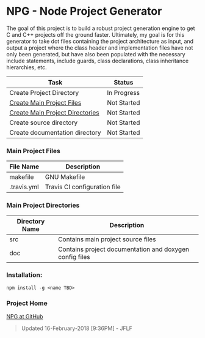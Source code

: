 # NPG - Node Project Generator

The goal of this project is to build a robust project generation engine to get C and C++ projects off the ground faster. Ultimately, my goal is for this generator to take dot files containing the project architecture as input, and output a project where the class header and implementation files have not only been generated, but have also been populated with the necessary include statements, include guards, class declarations, class inheritance hierarchies, etc.

| Task | Status |
| --- | --- |
| Create Project Directory | In Progress |
| [Create Main Project Files](#main-project-files) | Not Started |
| [Create Main Project Directories](#main-project-directories) | Not Started
| Create source directory | Not Started |
| Create documentation directory | Not Started |


### Main Project Files
| File Name | Description |
| --- | --- |
| makefile | GNU Makefile |
| .travis.yml | Travis CI configuration file |

### Main Project Directories
| Directory Name | Description |
| --- | --- |
| src | Contains main project source files |
| doc | Contains project documentation and doxygen config files |


### Installation:
`npm install -g <name TBD>`

### Project Home
[NPG at GitHub](https://github.com/lopezfjose/NPG)

> Updated 16-February-2018 [9:36PM] - JFLF
